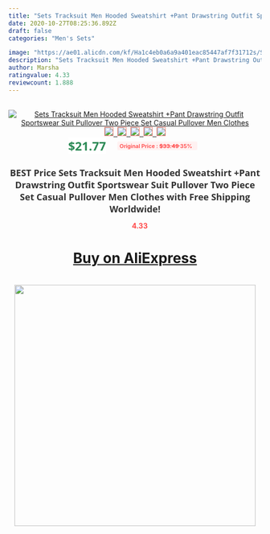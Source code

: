 ```yaml
---
title: "Sets Tracksuit Men Hooded Sweatshirt +Pant Drawstring Outfit Sportswear Suit Pullover Two Piece Set Casual Pullover Men Clothes"
date: 2020-10-27T08:25:36.892Z
draft: false
categories: "Men's Sets"

image: "https://ae01.alicdn.com/kf/Ha1c4eb0a6a9a401eac85447af7f31712s/Sets-Tracksuit-Men-Hooded-Sweatshirt-Pant-Drawstring-Outfit-Sportswear-Suit-Pullover-Two-Piece-Set-Casual-Pullover.jpg"
description: "Sets Tracksuit Men Hooded Sweatshirt +Pant Drawstring Outfit Sportswear Suit Pullover Two Piece Set Casual Pullover Men Clothes"
author: Marsha
ratingvalue: 4.33
reviewcount: 1.888
---
```

<br>
<div style="text-align: center;">
<a href="https://s.click.aliexpress.com/e/_9jLgXL" target="_blank" rel="nofollow noopener noreferrer"><img alt="Sets Tracksuit Men Hooded Sweatshirt +Pant Drawstring Outfit Sportswear Suit Pullover Two Piece Set Casual Pullover Men Clothes" class="magnifier-image" src="https://ae01.alicdn.com/kf/Ha1c4eb0a6a9a401eac85447af7f31712s/Sets-Tracksuit-Men-Hooded-Sweatshirt-Pant-Drawstring-Outfit-Sportswear-Suit-Pullover-Two-Piece-Set-Casual-Pullover.jpg_640x640.jpg">
<br>
<img style="border:1px solid salmon" src="https://ae01.alicdn.com/kf/Ha1c4eb0a6a9a401eac85447af7f31712s/Sets-Tracksuit-Men-Hooded-Sweatshirt-Pant-Drawstring-Outfit-Sportswear-Suit-Pullover-Two-Piece-Set-Casual-Pullover.jpg_120x120.jpg">&nbsp;&nbsp;<img style="border:1px solid salmon" src="https://ae01.alicdn.com/kf/Hc3b6aa27fa4e448ba67b0af01543bfb6i/Sets-Tracksuit-Men-Hooded-Sweatshirt-Pant-Drawstring-Outfit-Sportswear-Suit-Pullover-Two-Piece-Set-Casual-Pullover.jpg_120x120.jpg">&nbsp;&nbsp;<img style="border:1px solid salmon" src="https://ae01.alicdn.com/kf/H270f951100064603bddf04c50fb158497/Sets-Tracksuit-Men-Hooded-Sweatshirt-Pant-Drawstring-Outfit-Sportswear-Suit-Pullover-Two-Piece-Set-Casual-Pullover.jpg_120x120.jpg">&nbsp;&nbsp;<img style="border:1px solid salmon" src="https://ae01.alicdn.com/kf/Ha1ecafe4a35f4d74bca5ce47c90f4733i/Sets-Tracksuit-Men-Hooded-Sweatshirt-Pant-Drawstring-Outfit-Sportswear-Suit-Pullover-Two-Piece-Set-Casual-Pullover.jpg_120x120.jpg">&nbsp;&nbsp;<img style="border:1px solid salmon" src="https://ae01.alicdn.com/kf/H1833000689c349dfa7858fa4d9596267t/Sets-Tracksuit-Men-Hooded-Sweatshirt-Pant-Drawstring-Outfit-Sportswear-Suit-Pullover-Two-Piece-Set-Casual-Pullover.jpg_120x120.jpg"></a></div><br0>
<div style="text-align: center;"><span style="background-color: white; border: 0px; box-sizing: border-box; color: seagreen; display: inline-block; font-family: &quot;open sans&quot; , &quot;arial&quot; , &quot;helvetica&quot; , sans-serif , &quot;heiti&quot;; font-size: 24px; font-stretch: inherit; font-weight: 700; line-height: inherit; margin: 0px 10px 0px 0px; padding: 0px; vertical-align: middle;">$21.77 </span>
<span style="background: rgb(255 , 241 , 241); border-radius: 3px; border: 0px; box-sizing: border-box; color: #ff4747; display: inline-block; font-family: inherit; font-size: 12px; font-stretch: inherit; font-style: inherit; font-variant: inherit; font-weight: 600; line-height: inherit; margin: 0px; padding: 2px 5px; transform: scale(0.9); vertical-align: middle;">Original Price : <b style="text-decoration: line-through;">$33.49 </b> 35%&nbsp;&nbsp;</span></div>
<h1 style="color: #333333; display: inline-block; font-family: &quot;open sans&quot; , &quot;arial&quot; , &quot;helvetica&quot; , sans-serif , &quot;heiti&quot;; font-size: 18px; font-stretch: inherit; font-weight: 700; text-align: center;">BEST Price Sets Tracksuit Men Hooded Sweatshirt +Pant Drawstring Outfit Sportswear Suit Pullover Two Piece Set Casual Pullover Men Clothes with Free Shipping Worldwide!</h1>
<div style="color: #ff4747; text-align: center;">
<img src="https://4.bp.blogspot.com/-M0ZcTcb-5uY/XleCXlxnR4I/AAAAAAAAAEc/OrjgMkXV1oMQFaCRZj5HQwOCBcu3w1FegCPcBGAYYCw/s1600/star.png" style="height: 15px;">&nbsp;<b>4.33</b></div>
<div class="button_cont" align="center"><a class="buynow_a" href="https://s.click.aliexpress.com/e/_9jLgXL" target="_blank" rel="nofollow noopener noreferrer"><H1>Buy on AliExpress</H1></a></div><br>
<div class="separator" style="clear: both; text-align: center;">
<img src="https://lh3.googleusercontent.com/-pTy5HemUv9M/XlePHvY0dAI/AAAAAAAAAE4/0nX5iRUoIWY8eMW9Dpxeirr157OZliDIgCLcBGAsYHQ/s1600/badge.gif" width="480">
</div>
